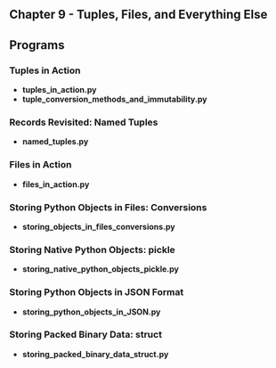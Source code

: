 ## Chapter 9 - Tuples, Files, and Everything Else

## Programs

### Tuples in Action
* **tuples_in_action.py**
* **tuple_conversion_methods_and_immutability.py**

### Records Revisited: Named Tuples
* **named_tuples.py**

### Files in Action
* **files_in_action.py**

### Storing Python Objects in Files: Conversions
* **storing_objects_in_files_conversions.py**

### Storing Native Python Objects: pickle
* **storing_native_python_objects_pickle.py**

### Storing Python Objects in JSON Format
* **storing_python_objects_in_JSON.py**

### Storing Packed Binary Data: struct
* **storing_packed_binary_data_struct.py**


